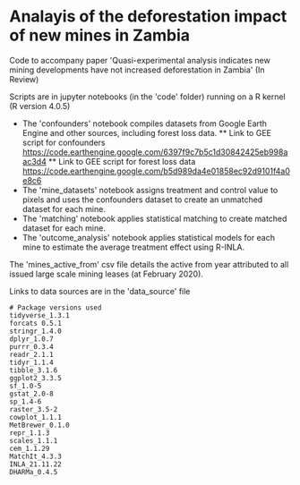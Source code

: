 # Analayis of the deforestation impact of new mines in Zambia

Code to accompany paper 'Quasi-experimental analysis indicates new mining developments have not increased deforestation in Zambia' (In Review)

Scripts are in jupyter notebooks (in the 'code' folder) running on a R kernel (R version 4.0.5)

  * The 'confounders' notebook compiles datasets from Google Earth Engine and other sources, including forest loss data. 
  ** Link to GEE script for confounders https://code.earthengine.google.com/6397f9c7b5c1d30842425eb998aac3d4 
  ** Link to GEE script for forest loss data https://code.earthengine.google.com/b5d989da4e01858ec92d9101f4a0e8c6 
  * The 'mine_datasets' notebook assigns treatment and control value to pixels and uses the confounders dataset to create an unmatched dataset for each mine. 
  * The 'matching' notebook applies statistical matching to create matched dataset for each mine. 
  * The 'outcome_analysis' notebook applies statistical models for each mine to estimate the average treatment effect using R-INLA.

The 'mines_active_from' csv file details the active from year attributed to all issued large scale mining leases (at February 2020). 

Links to data sources are in the 'data_source' file  

```
# Package versions used
tidyverse_1.3.1
forcats 0.5.1
stringr_1.4.0  
dplyr_1.0.7     
purrr_0.3.4     
readr_2.1.1
tidyr_1.1.4
tibble_3.1.6
ggplot2_3.3.5   
sf_1.0-5
gstat_2.0-8
sp_1.4-6
raster_3.5-2 
cowplot_1.1.1
MetBrewer_0.1.0 
repr_1.1.3
scales_1.1.1
cem_1.1.29
MatchIt_4.3.3
INLA_21.11.22
DHARMa_0.4.5             
```
